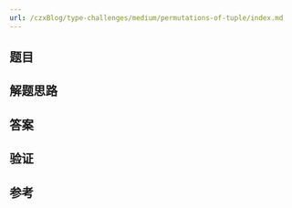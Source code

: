 ```yaml
---
url: /czxBlog/type-challenges/medium/permutations-of-tuple/index.md
---
```

## 题目

## 解题思路

## 答案

## 验证

## 参考
